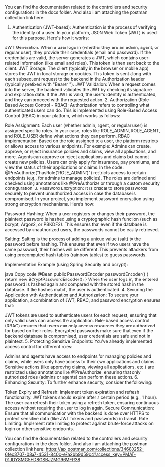 You can find the documentation related to the controllers and security configurations in the docs folder. And also i am attaching the postman collection link here: 


1. Authentication (JWT-based):
Authentication is the process of verifying the identity of a user. In your platform, JSON Web Token (JWT) is used for this purpose. Here's how it works:

JWT Generation: When a user logs in (whether they are an admin, agent, or regular user), they provide their credentials (email and password). If the credentials are valid, the server generates a JWT, which contains user-related information (like email and roles). This token is then sent back to the client.
JWT Storage: The client (typically in the browser or mobile app) stores the JWT in local storage or cookies. This token is sent along with each subsequent request to the backend in the Authorization header (typically prefixed with "Bearer ").
JWT Validation: When a request comes into the server, the backend validates the JWT by checking its signature and expiration date. If the JWT is valid, the user’s identity is authenticated, and they can proceed with the requested action.
2. Authorization (Role-Based Access Control - RBAC):
Authorization refers to controlling what authenticated users can do. This is implemented using Role-Based Access Control (RBAC) in your platform, which works as follows:

Role Assignment: Each user (whether admin, agent, or regular user) is assigned specific roles. In your case, roles like ROLE_ADMIN, ROLE_AGENT, and ROLE_USER define what actions they can perform.
RBAC Implementation: Based on the role assigned to a user, the platform restricts or allows access to various endpoints. For example:
Admins can create, approve, or reject insurance policies and claims, view all applications, and more.
Agents can approve or reject applications and claims but cannot create new policies.
Users can only apply for insurance, pay premiums, and view the status of their applications or claims.
In the code:
@PreAuthorize("hasRole('ROLE_ADMIN')") restricts access to certain endpoints (e.g., for admins to manage policies).
The roles are defined and checked using annotations like @PreAuthorize or through a custom security configuration.
3. Password Encryption:
It is critical to store passwords securely to prevent unauthorized access in case the database is compromised. In your project, you implement password encryption using strong encryption mechanisms. Here’s how:

Password Hashing: When a user registers or changes their password, the plaintext password is hashed using a cryptographic hash function (such as bcrypt, Argon2, or PBKDF2). This ensures that even if the database is accessed by unauthorized users, the passwords cannot be easily retrieved.

Salting: Salting is the process of adding a unique value (salt) to the password before hashing. This ensures that even if two users have the same password, their hashes will be different. This prevents attackers from using precomputed hash tables (rainbow tables) to guess passwords.

Implementation Example (using Spring Security and bcrypt):

java
Copy code
@Bean
public PasswordEncoder passwordEncoder() {
    return new BCryptPasswordEncoder();
}
When the user logs in, the entered password is hashed again and compared with the stored hash in the database. If the hashes match, the user is authenticated.
4. Securing the Application with Authentication and Authorization:
To secure your application, a combination of JWT, RBAC, and password encryption ensures that:

JWT tokens are used to authenticate users for each request, ensuring that only valid users can access the application.
Role-based access control (RBAC) ensures that users can only access resources they are authorized for based on their roles.
Encrypted passwords make sure that even if the backend database is compromised, user credentials are safe and not in plaintext.
5. Protecting Sensitive Endpoints:
You’ve already implemented access control for different roles:

Admins and agents have access to endpoints for managing policies and claims, while users only have access to their own applications and claims.
Sensitive actions (like approving claims, viewing all applications, etc.) are restricted using annotations like @PreAuthorize, ensuring that only authorized roles (admins or agents) can perform these actions.
6. Enhancing Security:
To further enhance security, consider the following:

Token Expiry and Refresh: Implement token expiration and refresh functionality. JWT tokens should expire after a certain period (e.g., 1 hour). The user can refresh their token using a refresh token, ensuring continuous access without requiring the user to log in again.
Secure Communication: Ensure that all communication with the backend is done over HTTPS to protect sensitive data (like JWT tokens and passwords) in transit.
Rate Limiting: Implement rate limiting to protect against brute-force attacks on login or other sensitive endpoints.


You can find the documentation related to the controllers and security configurations in the docs folder. And also i am attaching the postman collection link here: https://api.postman.com/collections/34680252-6fec3707-08a7-4531-840c-e7a2bb9d59c4?access_key=PMAT-01JDY8MG5HD8GSBJZMG96MFR38